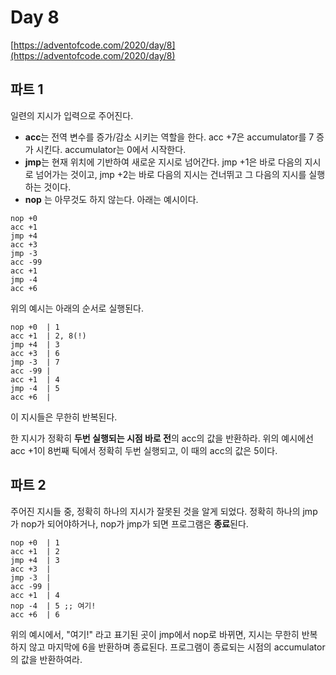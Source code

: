 # Day 8

[https://adventofcode.com/2020/day/8](https://adventofcode.com/2020/day/8)

## 파트 1
일련의 지시가 입력으로 주어진다.
- **acc**는 전역 변수를 증가/감소 시키는 역할을 한다. acc +7은 accumulator를 7 증가 시킨다. accumulator는 0에서 시작한다.
- **jmp**는 현재 위치에 기반하여 새로운 지시로 넘어간다. jmp +1은 바로 다음의 지시로 넘어가는 것이고, jmp +2는 바로 다음의 지시는 건너뛰고 그 다음의 지시를 실행하는 것이다.
- **nop** 는 아무것도 하지 않는다.
  아래는 예시이다.
```
nop +0
acc +1
jmp +4
acc +3
jmp -3
acc -99
acc +1
jmp -4
acc +6
```
위의 예시는 아래의 순서로 실행된다.
```
nop +0  | 1
acc +1  | 2, 8(!)
jmp +4  | 3
acc +3  | 6
jmp -3  | 7
acc -99 |
acc +1  | 4
jmp -4  | 5
acc +6  |
```
이 지시들은 무한히 반복된다.

한 지시가 정확히 **두번 실행되는 시점 바로 전**의 acc의 값을 반환하라.
위의 예시에선 acc +1이 8번째 틱에서 정확히 두번 실행되고, 이 때의 acc의 값은 5이다.

## 파트 2
주어진 지시들 중, 정확히 하나의 지시가 잘못된 것을 알게 되었다.
정확히 하나의 jmp가 nop가 되어야하거나, nop가 jmp가 되면 프로그램은 **종료**된다.

```
nop +0  | 1
acc +1  | 2
jmp +4  | 3
acc +3  |
jmp -3  |
acc -99 |
acc +1  | 4
nop -4  | 5 ;; 여기!
acc +6  | 6
```

위의 예시에서, "여기!" 라고 표기된 곳이 jmp에서 nop로 바뀌면, 지시는 무한히 반복하지 않고 마지막에 6을 반환하며 종료된다.
프로그램이 종료되는 시점의 accumulator의 값을 반환하여라.